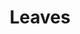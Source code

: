 ---
title: Leaves
tags: ["leaves", "nature", "environment", "green", "tree", "plant", "ecology"]
icon: leaves
svg: '<svg xmlns="http://www.w3.org/2000/svg" width="24" height="24" fill="none" viewBox="0 0 24 24" stroke-width="1.5" stroke-linecap="round" stroke-linejoin="round" stroke="currentColor"><path d="M12 12.07V20m0-8.07c0-4.353 3.538-7.887 7.919-7.93.053.37.081.748.081 1.132 0 4.353-3.538 7.886-7.919 7.93A7.92 7.92 0 0 1 12 11.928m0 0C12 7.576 8.462 4.042 4.081 4A7.98 7.98 0 0 0 4 5.132c0 4.353 3.538 7.886 7.919 7.93A7.92 7.92 0 0 0 12 11.928"/></svg>'
---